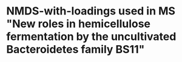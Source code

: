 # NMDS-with-loadings used in MS "New roles in hemicellulose fermentation by the uncultivated Bacteroidetes family BS11"
